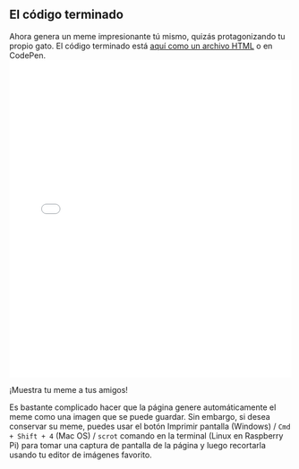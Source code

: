 ## El código terminado

Ahora genera un meme impresionante tú mismo, quizás protagonizando tu propio gato. El código terminado está [aquí como un archivo HTML](resources/index.html) o en CodePen. <iframe height='567' scrolling='no' title='Generador de memes de gato' src='//codepen.io/rpflaura/embed/NbbveK/?height=567&theme-id=0&default-tab=js,result&embed-version=2' frameborder='no' allowtransparency='true' allowfullscreen='true' style='width: 100%;' mark="crwd-mark">Ver el Pen <a href='https://codepen.io/rpflaura/pen/NbbveK/'>Generador de Memes de Gatos</a> de Laura Sach (<a href='https://codepen.io/rpflaura'>@rpflaura</a>) en <a href='https://codepen.io'>CodePen</a>.
</iframe>

¡Muestra tu meme a tus amigos!

Es bastante complicado hacer que la página genere automáticamente el meme como una imagen que se puede guardar. Sin embargo, si desea conservar su meme, puedes usar el botón Imprimir pantalla (Windows) / `Cmd + Shift + 4` (Mac OS) / `scrot` comando en la terminal (Linux en Raspberry Pi) para tomar una captura de pantalla de la página y luego recortarla usando tu editor de imágenes favorito.
